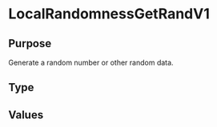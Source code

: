 # LocalRandomnessGetRandV1


## Purpose


<!-- --8<-- [start:purpose] -->
Generate a random number or other random data.
<!-- --8<-- [end:purpose] -->

## Type


<!-- --8<-- [start:type] -->
<div class="type" markdown>



</div>
<!-- --8<-- [end:type] -->

## Values

